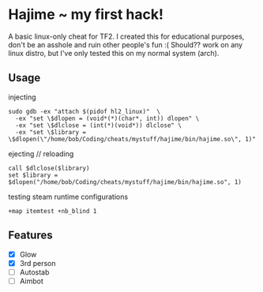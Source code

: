 # Hajime ~ my first hack!
A basic linux-only cheat for TF2. I created this for educational purposes, don't be an asshole and ruin other people's fun :(
Should?? work on any linux distro, but I've only tested this on my normal system (arch).

## Usage
injecting
```
sudo gdb -ex "attach $(pidof hl2_linux)"  \
  -ex "set \$dlopen = (void*(*)(char*, int)) dlopen" \
  -ex "set \$dlclose = (int(*)(void*)) dlclose" \
  -ex "set \$library = \$dlopen(\"/home/bob/Coding/cheats/mystuff/hajime/bin/hajime.so\", 1)"
```

ejecting // reloading
```
call $dlclose($library)
set $library = $dlopen("/home/bob/Coding/cheats/mystuff/hajime/bin/hajime.so", 1)
```

testing steam runtime configurations
```
+map itemtest +nb_blind 1
```
## Features
- [x] Glow
- [x] 3rd person
- [ ] Autostab
- [ ] Aimbot
